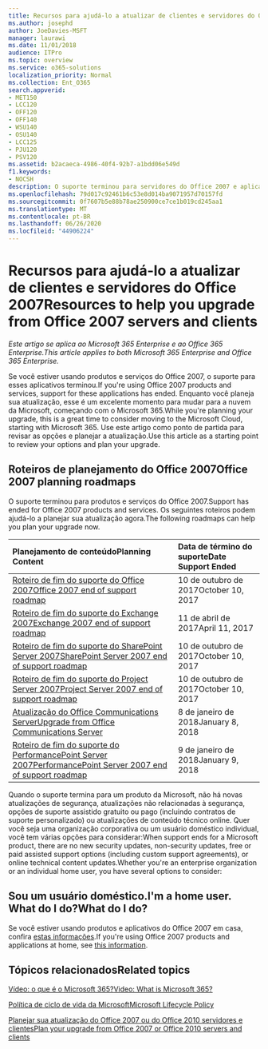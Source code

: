 ```yaml
---
title: Recursos para ajudá-lo a atualizar de clientes e servidores do Office 2007
ms.author: josephd
author: JoeDavies-MSFT
manager: laurawi
ms.date: 11/01/2018
audience: ITPro
ms.topic: overview
ms.service: o365-solutions
localization_priority: Normal
ms.collection: Ent_O365
search.appverid:
- MET150
- LCC120
- OFF120
- OFF140
- WSU140
- OSU140
- LCC125
- PJU120
- PSV120
ms.assetid: b2acaeca-4986-40f4-92b7-a1bdd06e549d
f1.keywords:
- NOCSH
description: O suporte terminou para servidores do Office 2007 e aplicativos cliente e contratos de suporte personalizado não estão disponíveis. Use este artigo para começar a planejar sua atualização agora.
ms.openlocfilehash: 79d017c92461b6c53e8d014ba9071957d70157fd
ms.sourcegitcommit: 0f7607b5e88b78ae250900ce7ce1b019cd245aa1
ms.translationtype: MT
ms.contentlocale: pt-BR
ms.lasthandoff: 06/26/2020
ms.locfileid: "44906224"
---
```

# <a name="resources-to-help-you-upgrade-from-office-2007-servers-and-clients"></a><span data-ttu-id="c25e1-104">Recursos para ajudá-lo a atualizar de clientes e servidores do Office 2007</span><span class="sxs-lookup"><span data-stu-id="c25e1-104">Resources to help you upgrade from Office 2007 servers and clients</span></span>

<span data-ttu-id="c25e1-105">*Este artigo se aplica ao Microsoft 365 Enterprise e ao Office 365 Enterprise.*</span><span class="sxs-lookup"><span data-stu-id="c25e1-105">*This article applies to both Microsoft 365 Enterprise and Office 365 Enterprise.*</span></span>

<span data-ttu-id="c25e1-106">Se você estiver usando produtos e serviços do Office 2007, o suporte para esses aplicativos terminou.</span><span class="sxs-lookup"><span data-stu-id="c25e1-106">If you're using Office 2007 products and services, support for these applications has ended.</span></span> <span data-ttu-id="c25e1-107">Enquanto você planeja sua atualização, esse é um excelente momento para mudar para a nuvem da Microsoft, começando com o Microsoft 365.</span><span class="sxs-lookup"><span data-stu-id="c25e1-107">While you're planning your upgrade, this is a great time to consider moving to the Microsoft Cloud, starting with Microsoft 365.</span></span> <span data-ttu-id="c25e1-108">Use este artigo como ponto de partida para revisar as opções e planejar a atualização.</span><span class="sxs-lookup"><span data-stu-id="c25e1-108">Use this article as a starting point to review your options and plan your upgrade.</span></span>
      
## <a name="office-2007-planning-roadmaps"></a><span data-ttu-id="c25e1-109">Roteiros de planejamento do Office 2007</span><span class="sxs-lookup"><span data-stu-id="c25e1-109">Office 2007 planning roadmaps</span></span>
  
<span data-ttu-id="c25e1-110">O suporte terminou para produtos e serviços do Office 2007.</span><span class="sxs-lookup"><span data-stu-id="c25e1-110">Support has ended for Office 2007 products and services.</span></span> <span data-ttu-id="c25e1-111">Os seguintes roteiros podem ajudá-lo a planejar sua atualização agora.</span><span class="sxs-lookup"><span data-stu-id="c25e1-111">The following roadmaps can help you plan your upgrade now.</span></span>

|<span data-ttu-id="c25e1-112">**Planejamento de conteúdo**</span><span class="sxs-lookup"><span data-stu-id="c25e1-112">**Planning Content**</span></span>|<span data-ttu-id="c25e1-113">**Data de término do suporte**</span><span class="sxs-lookup"><span data-stu-id="c25e1-113">**Date Support Ended**</span></span>|
|:-----|:-----|
|[<span data-ttu-id="c25e1-114">Roteiro de fim do suporte do Office 2007</span><span class="sxs-lookup"><span data-stu-id="c25e1-114">Office 2007 end of support roadmap</span></span>](https://docs.microsoft.com/DeployOffice/office-2007-end-support-roadmap) <br/> |<span data-ttu-id="c25e1-115">10 de outubro de 2017</span><span class="sxs-lookup"><span data-stu-id="c25e1-115">October 10, 2017</span></span>  <br/> |
|[<span data-ttu-id="c25e1-116">Roteiro de fim do suporte do Exchange 2007</span><span class="sxs-lookup"><span data-stu-id="c25e1-116">Exchange 2007 end of support roadmap</span></span>](exchange-2007-end-of-support.md) <br/> |<span data-ttu-id="c25e1-117">11 de abril de 2017</span><span class="sxs-lookup"><span data-stu-id="c25e1-117">April 11, 2017</span></span>  <br/> |
|[<span data-ttu-id="c25e1-118">Roteiro de fim do suporte do SharePoint Server 2007</span><span class="sxs-lookup"><span data-stu-id="c25e1-118">SharePoint Server 2007 end of support roadmap</span></span>](sharepoint-2007-end-of-support.md) <br/> |<span data-ttu-id="c25e1-119">10 de outubro de 2017</span><span class="sxs-lookup"><span data-stu-id="c25e1-119">October 10, 2017</span></span>  <br/> |
|[<span data-ttu-id="c25e1-120">Roteiro de fim do suporte do Project Server 2007</span><span class="sxs-lookup"><span data-stu-id="c25e1-120">Project Server 2007 end of support roadmap</span></span>](project-server-2007-end-of-support.md) <br/> |<span data-ttu-id="c25e1-121">10 de outubro de 2017</span><span class="sxs-lookup"><span data-stu-id="c25e1-121">October 10, 2017</span></span>  <br/> |
|[<span data-ttu-id="c25e1-122">Atualização do Office Communications Server</span><span class="sxs-lookup"><span data-stu-id="c25e1-122">Upgrade from Office Communications Server</span></span>](https://docs.microsoft.com/SkypeForBusiness/plan-your-deployment/upgrade) <br/> |<span data-ttu-id="c25e1-123">8 de janeiro de 2018</span><span class="sxs-lookup"><span data-stu-id="c25e1-123">January 8, 2018</span></span>  <br/> |
|[<span data-ttu-id="c25e1-124">Roteiro de fim do suporte do PerformancePoint Server 2007</span><span class="sxs-lookup"><span data-stu-id="c25e1-124">PerformancePoint Server 2007 end of support roadmap</span></span>](pps-2007-end-of-support.md) <br/> |<span data-ttu-id="c25e1-125">9 de janeiro de 2018</span><span class="sxs-lookup"><span data-stu-id="c25e1-125">January 9, 2018</span></span>  <br/> |
   
<span data-ttu-id="c25e1-126">Quando o suporte termina para um produto da Microsoft, não há novas atualizações de segurança, atualizações não relacionadas à segurança, opções de suporte assistido gratuito ou pago (incluindo contratos de suporte personalizado) ou atualizações de conteúdo técnico online. Quer você seja uma organização corporativa ou um usuário doméstico individual, você tem várias opções para considerar:</span><span class="sxs-lookup"><span data-stu-id="c25e1-126">When support ends for a Microsoft product, there are no new security updates, non-security updates, free or paid assisted support options (including custom support agreements), or online technical content updates.Whether you're an enterprise organization or an individual home user, you have several options to consider:</span></span>

## <a name="im-a-home-user-what-do-i-do"></a><span data-ttu-id="c25e1-127">Sou um usuário doméstico.</span><span class="sxs-lookup"><span data-stu-id="c25e1-127">I'm a home user.</span></span> <span data-ttu-id="c25e1-128">What do I do?</span><span class="sxs-lookup"><span data-stu-id="c25e1-128">What do I do?</span></span>

<span data-ttu-id="c25e1-129">Se você estiver usando produtos e aplicativos do Office 2007 em casa, confira [estas informações](plan-upgrade-previous-versions-office.md#im-a-home-user-what-do-i-do).</span><span class="sxs-lookup"><span data-stu-id="c25e1-129">If you're using Office 2007 products and applications at home, see [this information](plan-upgrade-previous-versions-office.md#im-a-home-user-what-do-i-do).</span></span>
     
## <a name="related-topics"></a><span data-ttu-id="c25e1-130">Tópicos relacionados</span><span class="sxs-lookup"><span data-stu-id="c25e1-130">Related topics</span></span>

[<span data-ttu-id="c25e1-131">Vídeo: o que é o Microsoft 365?</span><span class="sxs-lookup"><span data-stu-id="c25e1-131">Video: What is Microsoft 365?</span></span>](https://support.office.com/article/847caf12-2589-452c-8aca-1c009797678b.aspx)
  
[<span data-ttu-id="c25e1-132">Política de ciclo de vida da Microsoft</span><span class="sxs-lookup"><span data-stu-id="c25e1-132">Microsoft Lifecycle Policy</span></span>](https://go.microsoft.com/fwlink/?linkid=865200)

[<span data-ttu-id="c25e1-133">Planejar sua atualização do Office 2007 ou do Office 2010 servidores e clientes</span><span class="sxs-lookup"><span data-stu-id="c25e1-133">Plan your upgrade from Office 2007 or Office 2010 servers and clients</span></span>](plan-upgrade-previous-versions-office.md)
  

